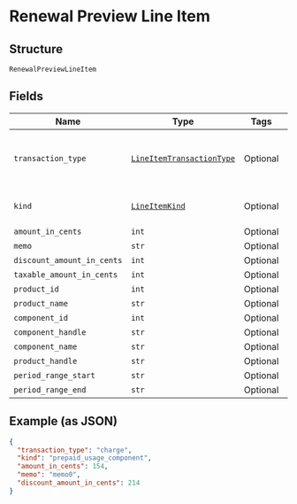 
# Renewal Preview Line Item

## Structure

`RenewalPreviewLineItem`

## Fields

| Name | Type | Tags | Description |
|  --- | --- | --- | --- |
| `transaction_type` | [`LineItemTransactionType`](../../doc/models/line-item-transaction-type.md) | Optional | A handle for the line item transaction type |
| `kind` | [`LineItemKind`](../../doc/models/line-item-kind.md) | Optional | A handle for the line item kind |
| `amount_in_cents` | `int` | Optional | - |
| `memo` | `str` | Optional | - |
| `discount_amount_in_cents` | `int` | Optional | - |
| `taxable_amount_in_cents` | `int` | Optional | - |
| `product_id` | `int` | Optional | - |
| `product_name` | `str` | Optional | - |
| `component_id` | `int` | Optional | - |
| `component_handle` | `str` | Optional | - |
| `component_name` | `str` | Optional | - |
| `product_handle` | `str` | Optional | - |
| `period_range_start` | `str` | Optional | - |
| `period_range_end` | `str` | Optional | - |

## Example (as JSON)

```json
{
  "transaction_type": "charge",
  "kind": "prepaid_usage_component",
  "amount_in_cents": 154,
  "memo": "memo0",
  "discount_amount_in_cents": 214
}
```

